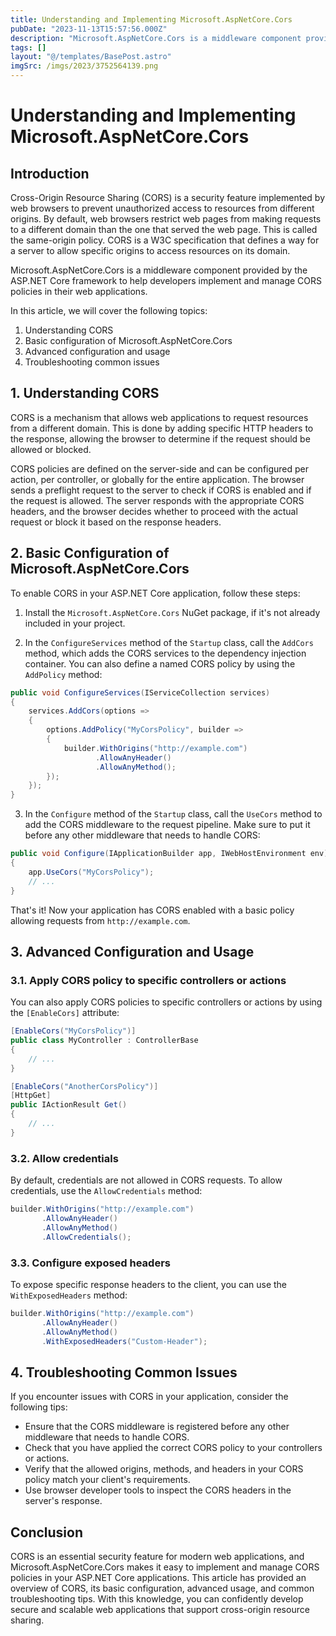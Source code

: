 ```yaml
---
title: Understanding and Implementing Microsoft.AspNetCore.Cors
pubDate: "2023-11-13T15:57:56.000Z"
description: "Microsoft.AspNetCore.Cors is a middleware component provided by the ASP.NET Core framework to help developers implement and manage CORS policies in their web applications."
tags: []
layout: "@/templates/BasePost.astro"
imgSrc: /imgs/2023/3752564139.png
---
```

# Understanding and Implementing Microsoft.AspNetCore.Cors

## Introduction

Cross-Origin Resource Sharing (CORS) is a security feature implemented by web browsers to prevent unauthorized access to resources from different origins. By default, web browsers restrict web pages from making requests to a different domain than the one that served the web page. This is called the same-origin policy. CORS is a W3C specification that defines a way for a server to allow specific origins to access resources on its domain.

Microsoft.AspNetCore.Cors is a middleware component provided by the ASP.NET Core framework to help developers implement and manage CORS policies in their web applications.

In this article, we will cover the following topics:

1. Understanding CORS
2. Basic configuration of Microsoft.AspNetCore.Cors
3. Advanced configuration and usage
4. Troubleshooting common issues

## 1. Understanding CORS

CORS is a mechanism that allows web applications to request resources from a different domain. This is done by adding specific HTTP headers to the response, allowing the browser to determine if the request should be allowed or blocked.

CORS policies are defined on the server-side and can be configured per action, per controller, or globally for the entire application. The browser sends a preflight request to the server to check if CORS is enabled and if the request is allowed. The server responds with the appropriate CORS headers, and the browser decides whether to proceed with the actual request or block it based on the response headers.

## 2. Basic Configuration of Microsoft.AspNetCore.Cors

To enable CORS in your ASP.NET Core application, follow these steps:

1. Install the `Microsoft.AspNetCore.Cors` NuGet package, if it's not already included in your project.

2. In the `ConfigureServices` method of the `Startup` class, call the `AddCors` method, which adds the CORS services to the dependency injection container. You can also define a named CORS policy by using the `AddPolicy` method:

```csharp
public void ConfigureServices(IServiceCollection services)
{
    services.AddCors(options =>
    {
        options.AddPolicy("MyCorsPolicy", builder =>
        {
            builder.WithOrigins("http://example.com")
                   .AllowAnyHeader()
                   .AllowAnyMethod();
        });
    });
}
```

3. In the `Configure` method of the `Startup` class, call the `UseCors` method to add the CORS middleware to the request pipeline. Make sure to put it before any other middleware that needs to handle CORS:

```csharp
public void Configure(IApplicationBuilder app, IWebHostEnvironment env)
{
    app.UseCors("MyCorsPolicy");
    // ...
}
```

That's it! Now your application has CORS enabled with a basic policy allowing requests from `http://example.com`.

## 3. Advanced Configuration and Usage

### 3.1. Apply CORS policy to specific controllers or actions

You can also apply CORS policies to specific controllers or actions by using the `[EnableCors]` attribute:

```csharp
[EnableCors("MyCorsPolicy")]
public class MyController : ControllerBase
{
    // ...
}

[EnableCors("AnotherCorsPolicy")]
[HttpGet]
public IActionResult Get()
{
    // ...
}
```

### 3.2. Allow credentials

By default, credentials are not allowed in CORS requests. To allow credentials, use the `AllowCredentials` method:

```csharp
builder.WithOrigins("http://example.com")
       .AllowAnyHeader()
       .AllowAnyMethod()
       .AllowCredentials();
```

### 3.3. Configure exposed headers

To expose specific response headers to the client, you can use the `WithExposedHeaders` method:

```csharp
builder.WithOrigins("http://example.com")
       .AllowAnyHeader()
       .AllowAnyMethod()
       .WithExposedHeaders("Custom-Header");
```

## 4. Troubleshooting Common Issues

If you encounter issues with CORS in your application, consider the following tips:

- Ensure that the CORS middleware is registered before any other middleware that needs to handle CORS.
- Check that you have applied the correct CORS policy to your controllers or actions.
- Verify that the allowed origins, methods, and headers in your CORS policy match your client's requirements.
- Use browser developer tools to inspect the CORS headers in the server's response.

## Conclusion

CORS is an essential security feature for modern web applications, and Microsoft.AspNetCore.Cors makes it easy to implement and manage CORS policies in your ASP.NET Core applications. This article has provided an overview of CORS, its basic configuration, advanced usage, and common troubleshooting tips. With this knowledge, you can confidently develop secure and scalable web applications that support cross-origin resource sharing.
